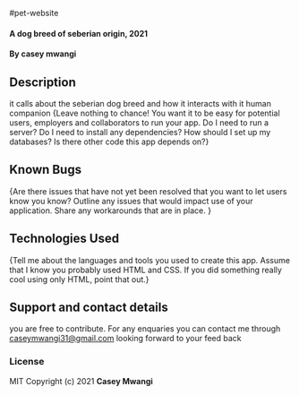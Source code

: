 #pet-website
#### A dog breed of seberian origin, 2021
#### By **casey mwangi**
## Description
it calls about the seberian dog breed and how it interacts with it human companion
{Leave nothing to chance! You want it to be easy for potential users, employers and collaborators to run your app. Do I need to run a server? Do I need to install any dependencies? How should I set up my databases? Is there other code this app depends on?}
## Known Bugs
{Are there issues that have not yet been resolved that you want to let users know you know? Outline any issues that would impact use of your application. Share any workarounds that are in place. }
## Technologies Used
{Tell me about the languages and tools you used to create this app. Assume that I know you probably used HTML and CSS. If you did something really cool using only HTML, point that out.}
## Support and contact details
you are free to contribute.
For any enquaries you can contact me through caseymwangi31@gmail.com
looking forward to your feed back

### License
MIT
Copyright (c) 2021 **Casey Mwangi**
